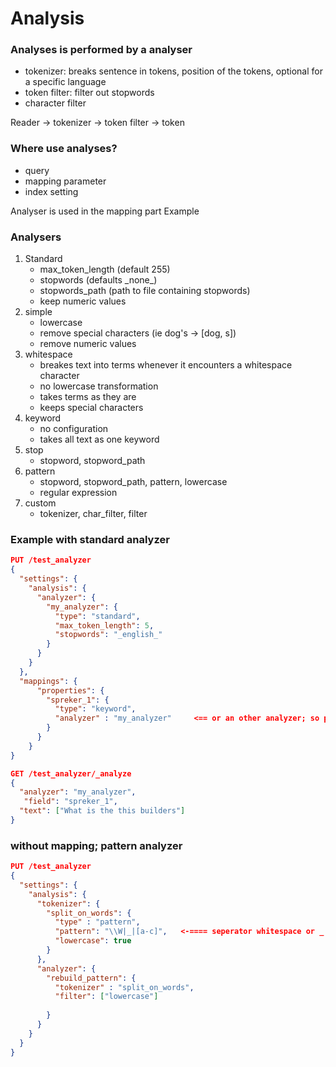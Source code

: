 # Analysis

### Analyses is performed by a analyser
- tokenizer: breaks sentence in tokens, position of the tokens, optional for a specific language
- token filter: filter out stopwords
- character filter

Reader -> tokenizer -> token filter -> token

### Where use analyses?
- query
- mapping parameter
- index setting

Analyser is used in the mapping part
Example

### Analysers
1. Standard
	- max_token_length (default 255)
	- stopwords (defaults \_none_)
	- stopwords_path (path to file containing stopwords)
	- keep numeric values
2. simple
	- lowercase
	- remove special characters (ie dog's -> [dog, s])
	- remove numeric values
3. whitespace
	- breakes text into terms whenever it encounters a whitespace character
	- no lowercase transformation
	- takes terms as they are
	- keeps special characters
4. keyword
	- no configuration
	- takes all text as one keyword
5. stop
	- stopword, stopword_path
6. pattern
	- stopword, stopword_path, pattern, lowercase
	- regular expression
7. custom
	- tokenizer, char_filter, filter


### Example with standard analyzer
```json
PUT /test_analyzer
{
  "settings": {
    "analysis": {
      "analyzer": {
        "my_analyzer": {
          "type": "standard",
          "max_token_length": 5,
          "stopwords": "_english_"
        }
      }
    }
  },
  "mappings": {
      "properties": {
        "spreker_1": {
          "type": "keyword",
          "analyzer" : "my_analyzer"     <== or an other analyzer; so per field
        }
      }
    }
}
```

```json
GET /test_analyzer/_analyze
{
  "analyzer": "my_analyzer",
   "field": "spreker_1",
  "text": ["What is the this builders"]
}
```


### without mapping; pattern analyzer
```json
PUT /test_analyzer
{
  "settings": {
    "analysis": {
      "tokenizer": {
        "split_on_words": {
          "type" : "pattern",
          "pattern": "\\W|_|[a-c]",   <-==== seperator whitespace or _ or chars a,b,c
          "lowercase": true
        }
      }, 
      "analyzer": {
        "rebuild_pattern": {
          "tokenizer" : "split_on_words",
          "filter": ["lowercase"]
           
        }
      }
    }
  }
}
```